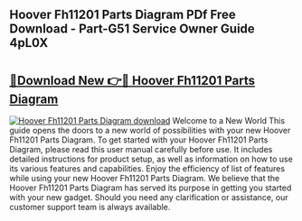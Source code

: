 ## Hoover Fh11201 Parts Diagram PDf Free Download - Part-G51 Service Owner Guide 4pL0X

# <h2><a href="http://dfij0zt.blite.top/?on=Hoover+Fh11201+Parts+Diagram">🔗Download New 👉🔴 Hoover Fh11201 Parts Diagram</a></h2>

[![Hoover Fh11201 Parts Diagram download](https://i.imgur.com/lujVjoI.png)](http://dfij0zt.blite.top/?on=Hoover+Fh11201+Parts+Diagram)
Welcome to a New World This guide opens the doors to a new world of possibilities with your new Hoover Fh11201 Parts Diagram. To get started with your Hoover Fh11201 Parts Diagram, please read this user manual carefully before use. It includes detailed instructions for product setup, as well as information on how to use its various features and capabilities. Enjoy the efficiency of list of features while using your new Hoover Fh11201 Parts Diagram. We believe that the Hoover Fh11201 Parts Diagram has served its purpose in getting you started with your new gadget. Should you need any clarification or assistance, our customer support team is always available.
